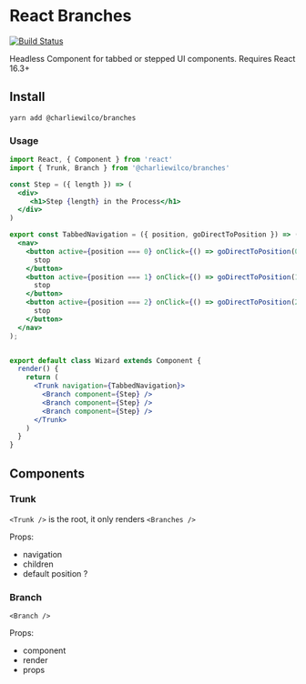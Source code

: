 # React Branches

[![Build Status](https://travis-ci.com/charliewilco/react-branches.svg?branch=master)](https://travis-ci.com/charliewilco/react-branches)

Headless Component for tabbed or stepped UI components. Requires React 16.3+


## Install 

```
yarn add @charliewilco/branches
```


### Usage

```jsx
import React, { Component } from 'react'
import { Trunk, Branch } from '@charliewilco/branches'

const Step = ({ length }) => (
  <div>
     <h1>Step {length} in the Process</h1>
  </div>
)

export const TabbedNavigation = ({ position, goDirectToPosition }) => (
  <nav>
    <button active={position === 0} onClick={() => goDirectToPosition(0)}>
      stop
    </button>
    <button active={position === 1} onClick={() => goDirectToPosition(1)}>
      stop
    </button>
    <button active={position === 2} onClick={() => goDirectToPosition(2)}>
      stop
    </button>
  </nav>
);


export default class Wizard extends Component {
  render() {
    return (
      <Trunk navigation={TabbedNavigation}>
        <Branch component={Step} />
        <Branch component={Step} />
        <Branch component={Step} />
      </Trunk>
    )
  }
}
```

## Components

### Trunk

`<Trunk />` is the root, it only renders `<Branches />`

Props: 

- navigation
- children
- default position ?

### Branch

`<Branch />` 

Props:

- component
- render
- props